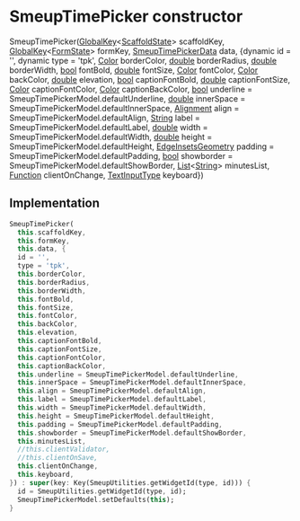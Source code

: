 


# SmeupTimePicker constructor







SmeupTimePicker([GlobalKey](https://api.flutter.dev/flutter/widgets/GlobalKey-class.html)&lt;[ScaffoldState](https://api.flutter.dev/flutter/material/ScaffoldState-class.html)> scaffoldKey, [GlobalKey](https://api.flutter.dev/flutter/widgets/GlobalKey-class.html)&lt;[FormState](https://api.flutter.dev/flutter/widgets/FormState-class.html)> formKey, [SmeupTimePickerData](../../smeup_widgets_smeup_timepicker/SmeupTimePickerData-class.md) data, {dynamic id = '', dynamic type = 'tpk', [Color](https://api.flutter.dev/flutter/dart-ui/Color-class.html) borderColor, [double](https://api.flutter.dev/flutter/dart-core/double-class.html) borderRadius, [double](https://api.flutter.dev/flutter/dart-core/double-class.html) borderWidth, [bool](https://api.flutter.dev/flutter/dart-core/bool-class.html) fontBold, [double](https://api.flutter.dev/flutter/dart-core/double-class.html) fontSize, [Color](https://api.flutter.dev/flutter/dart-ui/Color-class.html) fontColor, [Color](https://api.flutter.dev/flutter/dart-ui/Color-class.html) backColor, [double](https://api.flutter.dev/flutter/dart-core/double-class.html) elevation, [bool](https://api.flutter.dev/flutter/dart-core/bool-class.html) captionFontBold, [double](https://api.flutter.dev/flutter/dart-core/double-class.html) captionFontSize, [Color](https://api.flutter.dev/flutter/dart-ui/Color-class.html) captionFontColor, [Color](https://api.flutter.dev/flutter/dart-ui/Color-class.html) captionBackColor, [bool](https://api.flutter.dev/flutter/dart-core/bool-class.html) underline = SmeupTimePickerModel.defaultUnderline, [double](https://api.flutter.dev/flutter/dart-core/double-class.html) innerSpace = SmeupTimePickerModel.defaultInnerSpace, [Alignment](https://api.flutter.dev/flutter/painting/Alignment-class.html) align = SmeupTimePickerModel.defaultAlign, [String](https://api.flutter.dev/flutter/dart-core/String-class.html) label = SmeupTimePickerModel.defaultLabel, [double](https://api.flutter.dev/flutter/dart-core/double-class.html) width = SmeupTimePickerModel.defaultWidth, [double](https://api.flutter.dev/flutter/dart-core/double-class.html) height = SmeupTimePickerModel.defaultHeight, [EdgeInsetsGeometry](https://api.flutter.dev/flutter/painting/EdgeInsetsGeometry-class.html) padding = SmeupTimePickerModel.defaultPadding, [bool](https://api.flutter.dev/flutter/dart-core/bool-class.html) showborder = SmeupTimePickerModel.defaultShowBorder, [List](https://api.flutter.dev/flutter/dart-core/List-class.html)&lt;[String](https://api.flutter.dev/flutter/dart-core/String-class.html)> minutesList, [Function](https://api.flutter.dev/flutter/dart-core/Function-class.html) clientOnChange, [TextInputType](https://api.flutter.dev/flutter/services/TextInputType-class.html) keyboard})





## Implementation

```dart
SmeupTimePicker(
  this.scaffoldKey,
  this.formKey,
  this.data, {
  id = '',
  type = 'tpk',
  this.borderColor,
  this.borderRadius,
  this.borderWidth,
  this.fontBold,
  this.fontSize,
  this.fontColor,
  this.backColor,
  this.elevation,
  this.captionFontBold,
  this.captionFontSize,
  this.captionFontColor,
  this.captionBackColor,
  this.underline = SmeupTimePickerModel.defaultUnderline,
  this.innerSpace = SmeupTimePickerModel.defaultInnerSpace,
  this.align = SmeupTimePickerModel.defaultAlign,
  this.label = SmeupTimePickerModel.defaultLabel,
  this.width = SmeupTimePickerModel.defaultWidth,
  this.height = SmeupTimePickerModel.defaultHeight,
  this.padding = SmeupTimePickerModel.defaultPadding,
  this.showborder = SmeupTimePickerModel.defaultShowBorder,
  this.minutesList,
  //this.clientValidator,
  //this.clientOnSave,
  this.clientOnChange,
  this.keyboard,
}) : super(key: Key(SmeupUtilities.getWidgetId(type, id))) {
  id = SmeupUtilities.getWidgetId(type, id);
  SmeupTimePickerModel.setDefaults(this);
}
```







